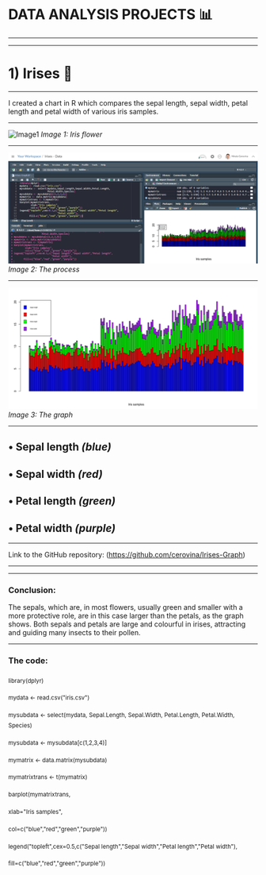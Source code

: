 DATA ANALYSIS PROJECTS 📊
============================

----------------------------

----------------------------

# 1) Irises 🌸

--------------

I created a chart in R which compares the sepal length, sepal width, petal length and petal width of various iris samples.

--------------------------------------------------------------------------------------------------------------------------

![Image1](https://www.integratedots.com/wp-content/uploads/2019/06/iris_petal-sepal-e1560211020463.png)
_Image 1: Iris flower_

------------------------------------------------------------------------------------------

![Image 2](https://github.com/cerovina/Irises-Graph/blob/main/IrisScreenshot.png?raw=true)
_Image 2: The process_

------------------------------------------------------------------------------------------

![Image3](https://github.com/cerovina/Irises-Graph/blob/main/IrisesGraph.png?raw=true)
_Image 3: The graph_

-------------------------------------------------------------------------------------------

## • Sepal length _(blue)_
## • Sepal width _(red)_
## • Petal length _(green)_
## • Petal width _(purple)_

---------------------------

Link to the GitHub repository: (https://github.com/cerovina/Irises-Graph)

-------------------------------------------------------------------------
---------------------------

### Conclusion:

The sepals, which are, in most flowers, usually green and smaller with a more protective role, are in this case larger than the petals, as the graph shows. Both sepals and petals are large and colourful in irises, attracting and guiding many insects to their pollen.

--------------------------------------------------------------------------------------------------------------------------------------------------------------------

### The code:

<sub>library(dplyr)</sub>

<sub>mydata <- read.csv("iris.csv")</sub>
  
<sub>mysubdata <- select(mydata, Sepal.Length, Sepal.Width, Petal.Length, Petal.Width, Species)</sub>
  
<sub>mysubdata <- mysubdata[c(1,2,3,4)]</sub>
  
<sub>mymatrix <- data.matrix(mysubdata)</sub>
  
<sub>mymatrixtrans <- t(mymatrix)</sub>
  
<sub>barplot(mymatrixtrans,</sub>
  
<sub>xlab="Iris samples",</sub>
  
<sub>col=c("blue","red","green","purple"))</sub>
  
<sub>legend("topleft",cex=0.5,c("Sepal length","Sepal width","Petal length","Petal width"),</sub>
  
<sub>fill=c("blue","red","green","purple"))</sub>
